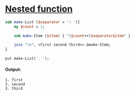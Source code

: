 [1]: https://rosettacode.org/wiki/Nested_function

# [Nested function][1]

```perl
sub make-List ($separator = ') '){
    my $count = 1;
 
    sub make-Item ($item) { "{$count++}$separator$item" }
 
    join "\n", <first second third>».&make-Item;
}
 
put make-List('. ');
```

#### Output:
```
1. first
2. second
3. third
```